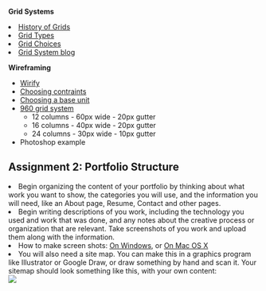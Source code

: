 **Grid Systems**
<li><a href="http://www.graphics.com/article-old/brief-history-grids" target="blank">History of Grids</a></li>
<li><a href="http://vanseodesign.com/web-design/grid-types/" target="blank">Grid Types</a></li>
<li><a href="http://vanseodesign.com/web-design/grid-choices/" target="blank">Grid Choices</a></li>
<li><a href="http://www.thegridsystem.org/" target="blank">Grid System blog</a></li>

**Wireframing**  
- [Wirify](http://www.volkside.com/tools/wirify/)  
- [Choosing contraints](http://vanseodesign.com/web-design/grid-construction-choosing-constraints/)  
- [Choosing a base unit](https://www.smashingmagazine.com/2010/04/grid-based-web-design-simplified/#choosing-a-base-unit)  
- [960 grid system](http://960.gs/)
	- 12 columns - 60px wide - 20px gutter
	- 16 columns - 40px wide - 20px gutter
	- 24 columns - 30px wide - 10px gutter
- Photoshop example


<h2>Assignment 2: Portfolio Structure</h2>
<li>Begin organizing the content of your portfolio by thinking about what work you want to show, the categories you will use, and the information you will need, like an About page, Resume, Contact and other pages.</li>
<li>Begin writing descriptions of you work, including the technology you used and work that was done, and any notes about the creative process or organization that are relevant.  Take screenshots of you work and upload them along with the information.</li>
<li>How to make screen shots: <a href="http://www.wikihow.com/Take-a-Screenshot-in-Microsoft-Windows" target="_blank">On Windows,</a> or <a href="http://graphicssoft.about.com/od/screencapturemac/ht/macscreenshot.htm" target="_blank">On Mac OS X</a></li>
<li>You will also need a site map.  You can make this in a graphics program like Illustrator or Google Draw, or draw something by hand and scan it.  Your sitemap should look something like this, with your own content:</li>
<img src="https://raw.github.com/owenroberts/mmp350/master/week2/structure.jpg" />